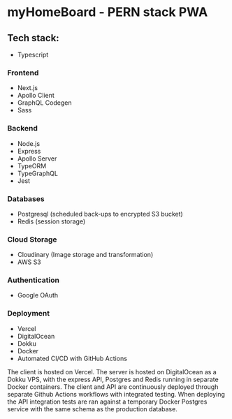 # myHomeBoard - PERN stack PWA

## Tech stack:

- Typescript

### Frontend

- Next.js
- Apollo Client
- GraphQL Codegen
- Sass

### Backend

- Node.js
- Express
- Apollo Server
- TypeORM
- TypeGraphQL
- Jest

### Databases

- Postgresql (scheduled back-ups to encrypted S3 bucket)
- Redis (session storage)

### Cloud Storage

- Cloudinary (Image storage and transformation)
- AWS S3

### Authentication

- Google OAuth

### Deployment

- Vercel
- DigitalOcean
- Dokku
- Docker
- Automated CI/CD with GitHub Actions

The client is hosted on Vercel. The server is hosted on DigitalOcean as a Dokku VPS, with the express API, Postgres and Redis running in separate Docker containers.
The client and API are continuously deployed through separate Github Actions workflows with integrated testing. When deploying the API integration tests are ran against a temporary Docker Postgres service with the same schema as the production database.
